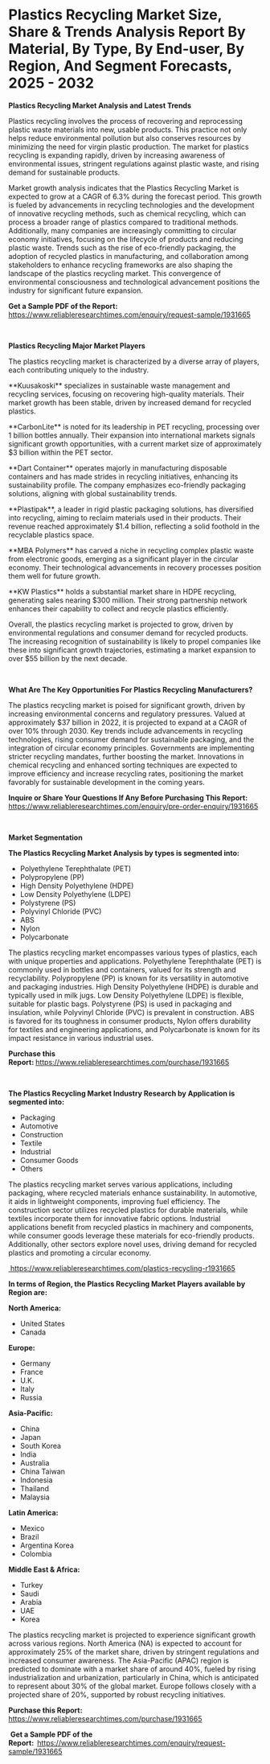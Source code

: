 <p><h1>Plastics Recycling Market Size, Share & Trends Analysis Report By Material, By Type, By End-user, By Region, And Segment Forecasts, 2025 - 2032</h1></p><p><strong>Plastics Recycling Market Analysis and Latest Trends</strong></p>
<p><p>Plastics recycling involves the process of recovering and reprocessing plastic waste materials into new, usable products. This practice not only helps reduce environmental pollution but also conserves resources by minimizing the need for virgin plastic production. The market for plastics recycling is expanding rapidly, driven by increasing awareness of environmental issues, stringent regulations against plastic waste, and rising demand for sustainable products.</p><p>Market growth analysis indicates that the Plastics Recycling Market is expected to grow at a CAGR of 6.3% during the forecast period. This growth is fueled by advancements in recycling technologies and the development of innovative recycling methods, such as chemical recycling, which can process a broader range of plastics compared to traditional methods. Additionally, many companies are increasingly committing to circular economy initiatives, focusing on the lifecycle of products and reducing plastic waste. Trends such as the rise of eco-friendly packaging, the adoption of recycled plastics in manufacturing, and collaboration among stakeholders to enhance recycling frameworks are also shaping the landscape of the plastics recycling market. This convergence of environmental consciousness and technological advancement positions the industry for significant future expansion.</p></p>
<p><strong>Get a Sample PDF of the Report:&nbsp;</strong> <a href="https://www.reliableresearchtimes.com/enquiry/request-sample/1931665?utm_campaign=2205&utm_medium=2&utm_source=Github&utm_content=ia&utm_term=19042025&utm_id=plastics-recycling">https://www.reliableresearchtimes.com/enquiry/request-sample/1931665</a></p>
<p>&nbsp;</p>
<p><strong>Plastics Recycling Major Market Players</strong></p>
<p><p>The plastics recycling market is characterized by a diverse array of players, each contributing uniquely to the industry. </p><p>**Kuusakoski** specializes in sustainable waste management and recycling services, focusing on recovering high-quality materials. Their market growth has been stable, driven by increased demand for recycled plastics. </p><p>**CarbonLite** is noted for its leadership in PET recycling, processing over 1 billion bottles annually. Their expansion into international markets signals significant growth opportunities, with a current market size of approximately $3 billion within the PET sector.</p><p>**Dart Container** operates majorly in manufacturing disposable containers and has made strides in recycling initiatives, enhancing its sustainability profile. The company emphasizes eco-friendly packaging solutions, aligning with global sustainability trends.</p><p>**Plastipak**, a leader in rigid plastic packaging solutions, has diversified into recycling, aiming to reclaim materials used in their products. Their revenue reached approximately $1.4 billion, reflecting a solid foothold in the recyclable plastics space.</p><p>**MBA Polymers** has carved a niche in recycling complex plastic waste from electronic goods, emerging as a significant player in the circular economy. Their technological advancements in recovery processes position them well for future growth.</p><p>**KW Plastics** holds a substantial market share in HDPE recycling, generating sales nearing $300 million. Their strong partnership network enhances their capability to collect and recycle plastics efficiently.</p><p>Overall, the plastics recycling market is projected to grow, driven by environmental regulations and consumer demand for recycled products. The increasing recognition of sustainability is likely to propel companies like these into significant growth trajectories, estimating a market expansion to over $55 billion by the next decade.</p></p>
<p>&nbsp;</p>
<p><strong>What Are The Key Opportunities For Plastics Recycling Manufacturers?</strong></p>
<p><p>The plastics recycling market is poised for significant growth, driven by increasing environmental concerns and regulatory pressures. Valued at approximately $37 billion in 2022, it is projected to expand at a CAGR of over 10% through 2030. Key trends include advancements in recycling technologies, rising consumer demand for sustainable packaging, and the integration of circular economy principles. Governments are implementing stricter recycling mandates, further boosting the market. Innovations in chemical recycling and enhanced sorting techniques are expected to improve efficiency and increase recycling rates, positioning the market favorably for sustainable development in the coming years.</p></p>
<p><strong>Inquire or Share Your Questions If Any Before Purchasing This Report:</strong> <a href="https://www.reliableresearchtimes.com/enquiry/pre-order-enquiry/1931665?utm_campaign=2205&utm_medium=2&utm_source=Github&utm_content=ia&utm_term=19042025&utm_id=plastics-recycling">https://www.reliableresearchtimes.com/enquiry/pre-order-enquiry/1931665</a></p>
<p>&nbsp;</p>
<p><strong>Market Segmentation</strong></p>
<p><strong>The Plastics Recycling Market Analysis by types is segmented into:</strong></p>
<p><ul><li>Polyethylene Terephthalate (PET)</li><li>Polypropylene (PP)</li><li>High Density Polyethylene (HDPE)</li><li>Low Density Polyethylene (LDPE)</li><li>Polystyrene (PS)</li><li>Polyvinyl Chloride (PVC)</li><li>ABS</li><li>Nylon</li><li>Polycarbonate</li></ul></p>
<p><p>The plastics recycling market encompasses various types of plastics, each with unique properties and applications. Polyethylene Terephthalate (PET) is commonly used in bottles and containers, valued for its strength and recyclability. Polypropylene (PP) is known for its versatility in automotive and packaging industries. High Density Polyethylene (HDPE) is durable and typically used in milk jugs. Low Density Polyethylene (LDPE) is flexible, suitable for plastic bags. Polystyrene (PS) is used in packaging and insulation, while Polyvinyl Chloride (PVC) is prevalent in construction. ABS is favored for its toughness in consumer products, Nylon offers durability for textiles and engineering applications, and Polycarbonate is known for its impact resistance in various industrial uses.</p></p>
<p><strong>Purchase this Report:&nbsp;</strong><a href="https://www.reliableresearchtimes.com/purchase/1931665?utm_campaign=2205&utm_medium=2&utm_source=Github&utm_content=ia&utm_term=19042025&utm_id=plastics-recycling">https://www.reliableresearchtimes.com/purchase/1931665</a></p>
<p>&nbsp;</p>
<p><strong>The Plastics Recycling Market Industry Research by Application is segmented into:</strong></p>
<p><ul><li>Packaging</li><li>Automotive</li><li>Construction</li><li>Textile</li><li>Industrial</li><li>Consumer Goods</li><li>Others</li></ul></p>
<p><p>The plastics recycling market serves various applications, including packaging, where recycled materials enhance sustainability. In automotive, it aids in lightweight components, improving fuel efficiency. The construction sector utilizes recycled plastics for durable materials, while textiles incorporate them for innovative fabric options. Industrial applications benefit from recycled plastics in machinery and components, while consumer goods leverage these materials for eco-friendly products. Additionally, other sectors explore novel uses, driving demand for recycled plastics and promoting a circular economy.</p></p>
<p><a href="https://www.reliableresearchtimes.com/plastics-recycling-r1931665?utm_campaign=2205&utm_medium=2&utm_source=Github&utm_content=ia&utm_term=19042025&utm_id=plastics-recycling">&nbsp;https://www.reliableresearchtimes.com/plastics-recycling-r1931665</a></p>
<p><strong>In terms of Region, the Plastics Recycling Market Players available by Region are:</strong></p>
<p>
    <p> <strong> North America: </strong>
        <ul>
            <li>United States</li>
            <li>Canada</li>
        </ul>
        </p> 
    <p> <strong> Europe: </strong>
        <ul>
            <li>Germany</li>
            <li>France</li>
            <li>U.K.</li>
            <li>Italy</li>
            <li>Russia</li>
        </ul>
        </p> 
    <p> <strong> Asia-Pacific: </strong>
        <ul>
            <li>China</li>
            <li>Japan</li>
            <li>South Korea</li>
            <li>India</li>
            <li>Australia</li>
            <li>China Taiwan</li>
            <li>Indonesia</li>
            <li>Thailand</li>
            <li>Malaysia</li>
        </ul>
        </p> 
    <p> <strong> Latin America: </strong>
        <ul>
            <li>Mexico</li>
            <li>Brazil</li>
            <li>Argentina Korea</li>
            <li>Colombia</li>
        </ul>
        </p> 
    <p> <strong> Middle East & Africa: </strong>
        <ul>
            <li>Turkey</li>
            <li>Saudi</li>
            <li>Arabia</li>
            <li>UAE</li>
            <li>Korea</li>
        </ul>
    </p>
    </p>
<p><p>The plastics recycling market is projected to experience significant growth across various regions. North America (NA) is expected to account for approximately 25% of the market share, driven by stringent regulations and increased consumer awareness. The Asia-Pacific (APAC) region is predicted to dominate with a market share of around 40%, fueled by rising industrialization and urbanization, particularly in China, which is anticipated to represent about 30% of the global market. Europe follows closely with a projected share of 20%, supported by robust recycling initiatives.</p></p>
<p><strong>Purchase this Report: </strong><a href="https://www.reliableresearchtimes.com/purchase/1931665?utm_campaign=2205&utm_medium=2&utm_source=Github&utm_content=ia&utm_term=19042025&utm_id=plastics-recycling">https://www.reliableresearchtimes.com/purchase/1931665</a></p>
<p>&nbsp;<strong>Get a Sample PDF of the Report:&nbsp;&nbsp;</strong><a href="https://www.reliableresearchtimes.com/enquiry/request-sample/1931665?utm_campaign=2205&utm_medium=2&utm_source=Github&utm_content=ia&utm_term=19042025&utm_id=plastics-recycling">https://www.reliableresearchtimes.com/enquiry/request-sample/1931665</a></p>
<p><strong></strong></p>
<p><p></p><p></p><p></p></p>